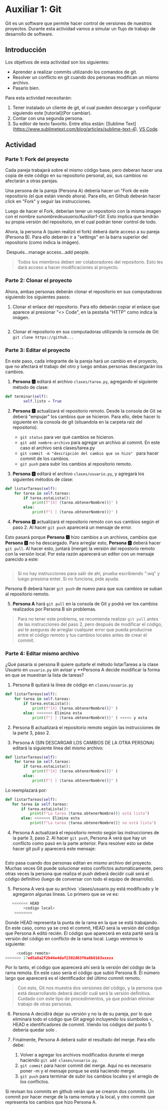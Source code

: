# Auxiliar 1: Git

Git es un software que permite hacer control de versiones de nuestros proyectos. Durante esta actividad vamos a simular un flujo de trabajo de desarrollo de software.

## Introducción

Los objetivos de esta actividad son los siguientes:

* Aprender a realizar commits utilizando los comandos de git.
* Resolver un conflicto en git cuando dos personas modifican un mismo archivo.
* Pasarlo bien.

Para esta actividad necesitarán:
1. Tener instalado un cliente de git, el cual pueden descargar y configurar siguiendo este [tutorial](Por cambiar).
2. Contar con una segunda persona.
3. Su editor de texto favorito. Entre ellos están: [Sublime Text] (https://www.sublimetext.com/blog/articles/sublime-text-4), [VS Code](https://code.visualstudio.com/).

## Actividad

### Parte 1: Fork del proyecto

Cada pareja trabajará sobre el mismo código base, pero deberan hacer una copia de este código en su repositorio personal, así, sus cambios no afectarán a otras parejas.

Una persona de la pareja (Persona A) debería hacer un "Fork de este repositorio (el que están viendo ahora). Para ello, en Github deberán hacer click en "Fork" y seguir las instrucciones. 

Luego de hacer el Fork, deberían tener un repositorio con la misma imagen con el nombre *sunombredeusuario/Auxiliar1-Git*. Esto implica que tendrán su propia versión del repositorio, en el cual podrán tener control de todo.

Ahora, la persona A (quien realizó el fork) deberá darle acceso a su pareja (Persona B). Para ello deberán ir a "settings" en la barra superior del repositorio (como indica la imágen).

![]() Después...manage access...add people.

> Todos los miembros deben ser colaboradores del repositorio. Esto les dará acceso a hacer modificaciones al proyecto.

### Parte 2: Clonar el proyecto

Ahora, ambas personas deberán clonar el repositorio en sus computadoras siguiendo los siguientes pasos:

1. Clonar el enlace del repositorio. Para ello deberán copiar el enlace que aparece al presionar "<> Code", en la pestaña "HTTP" como indica la imágen.

![]()

2. Clonar el repositorio en sus computadoras utilizando la consola de Git: `git clone https://github...`

### Parte 3: Editar el proyecto

En este paso, cada integrante de la pareja hará un cambio en el proyecto, que no afectará el trabajo del otro y luego ambas personas descargarán los cambios.

1. **Persona 🅰️** editará el archivo `clases/tarea.py`, agregando el siguiente método de clase:
```python
def terminar(self):
        self.listo = True
```

2. **Persona 🅰️** actualizará el repositorio remoto. Desde la consola de Git se deberá "empujar" los cambios que se hicieron. Para ello, debe hacer lo siguiente en la consola de git (situandola en la carpeta raíz del repositorio).

    + `git status` para ver qué cambios se hicieron.
    + `git add nombre-archivo` para agregar un archivo al commit. En este caso el archivo será clases/tarea.py 
    + `git commit -m "descripción del cambio que se hizo" ` para hacer commit de los cambios. 
    + `git push` para subir los cambios al repositorio remoto.  

3. **Persona 🅱️**  editará el archivo `clases/usuario.py`, y agregará los siguientes métodos de clase:

```python
def listarTareas(self):
    for tarea in self.tareas:
        if tarea.estaLista():
            print(f"[X] {tarea.obtenerNombre()}" )
        else:
            print(f"[ ] {tarea.obtenerNombre()}" )
```

4. **Persona 🅱️** actualizará el repositorio remoto con sus cambios según el paso 2. Al hacer `git push` aparecerá un mensaje de error.

Esto pasará porque **Persona 🅰️** hizo cambios a un archivos, cambios que **Persona 🅱️** no ha descargado. Para arreglar esto, **Persona 🅱️** deberá hacer `git pull`. Al hacer esto, juntará (merge) la versión del repostorio remoto con la versión local. Por esta razón aparecerá un editor con un mensaje parecido a este:

![]()

> Si no hay instrucciones para salir de ahí, prueba escribiendo ":wq" y luego presiona enter. Si no funciona, pide ayuda.

Persona B deberá hacer `git push` de nuevo para que sus cambios se suban al repositorio remoto.

5. **Persona A** hará `git pull` en la consola de Git y podrá ver los cambios realizados por Persona B sin problemas.

> Para no tener este problema, se recomienda realizar `git pull` antes de las instrucciones del paso 2, pero después de modificar el código, así te aseguras de arreglar cualquier error que pueda producirse entre el código remoto y tus cambios locales antes de crear el commit.

### Parte 4: Editar mismo archivo

¿Qué pasaría si persona B quiere quitarle el método listarTareas a la clase Usuario en `usuario.py` sin avisar y **Persona A decide moidificar la forma en que se muestran la lista de tareas?

1. Persona B quitará la línea de código en `clases/usuario.py`

```python
def listarTareas(self):
    for tarea in self.tareas:
        if tarea.estaLista():
            print(f"[X] {tarea.obtenerNombre()}" )
        else: <<<<<<< Elimina esta
            print(f"[ ] {tarea.obtenerNombre()}" ) <<<<< y esta
```

2. Persona B actualizará el repositorio remoto segúin las instrucciones de la parte 3, páso 2.

3. Persona A (SIN DESCARGAR LOS CAMBIOS DE LA OTRA PERSONA) editará la siguiente línea del mismo archivo:

```python
def listarTareas(self):
    for tarea in self.tareas:
        if tarea.estaLista():
            print(f"[X] {tarea.obtenerNombre()}" )
        else:
            print(f"[ ] {tarea.obtenerNombre()}" )
```
 Lo reemplazará por:
 
 ```python
def listarTareas(self):
    for tarea in self.tareas:
        if tarea.estaLista():
            print(f"La tarea {tarea.obtenerNombre()} está lista")
        else: <<<<<<< Elimina esta
            print(f"La tarea {tarea.obtenerNombre()} no está lista")
```

4. Persona A actualizará el repositorio remoto según las instrucciones de la parte 3, paso 2. Al hacer `git push`, Persona A verá que hay un conflicto como pasó en la parte anterior. Para resolver esto se debe hacer git pull y aparecerá este mensaje:

![]()

Esto pasa cuando dos personas editan en mismo archivo del proyecto. Muchas veces Git puede solucionar estos conflictos automáticamente, pero otras veces la persona que realiza el push deberá decidir cuál será el código definitivo (luego de conversar con todo el equipo de desarrollo).

5. Persona A verá que su archivo `clases/usuario.py está modificado y le agregaron algunas líneas. Lo primero que se ve es:

```python
   <<<<<<< HEAD 
        <codigo local>
    >>>>>>>> 
```

Donde HEAD representa la punta de la rama en la que se está trabajando. En este caso, como ya se creó el commit, HEAD será la versión del código que Persona A editó recién. El código que aparecerá en esta parté será la versión del código en conflicto de la rama local. Luego veremos lo  siguiente:

```python
     <codigo remoto>
>>>>>>> 17ed5a8a2f2b44e4daf2302d63f6a6b8163xxxxx
```

Por lo tanto, el código que aparecerá ahí será la versión del código de la rama remota. En este caso sería el código que subió Persona B. El número largo que aparecerá es el identificador del último commit remoto.

> Con esto, Git nos muestra dos versiones del código, y la persona que está desarrollando deberá decidir cuál será la versión definitiva. Cuidado con este tipo de procedimientos, ya que podrían eliminar trabajo de otras personas.

6. Persona A decidirá dejar su versión y no la de su pareja, por lo que eliminará todo el código que Git agregó incluyendo los síumbolos <, HEAD e identificadores de commit. Viendo los códigos del punto 5 debería quedar solo <codigo local>.

7. Finalmente, Persona A deberá subir el resultado del merge. Para ello debe:

     1. Volver a agregar los archivos modificados durante el merge haciendo `git add clases/usuario.py`.
     2. `git commit` para hacer commit del merge. Aquí no es necesario poner -m y el mensaje porque se está haciendo merge.
     3. `git push` para terminar de subir los cambios locales y el arreglo de los conflictos.

Si revisan los commits en github verán que se crearon dos commits. Un commit por hacer merge de la rama remota y la local, y otro commit que representa los cambios que hizo Persona A.
